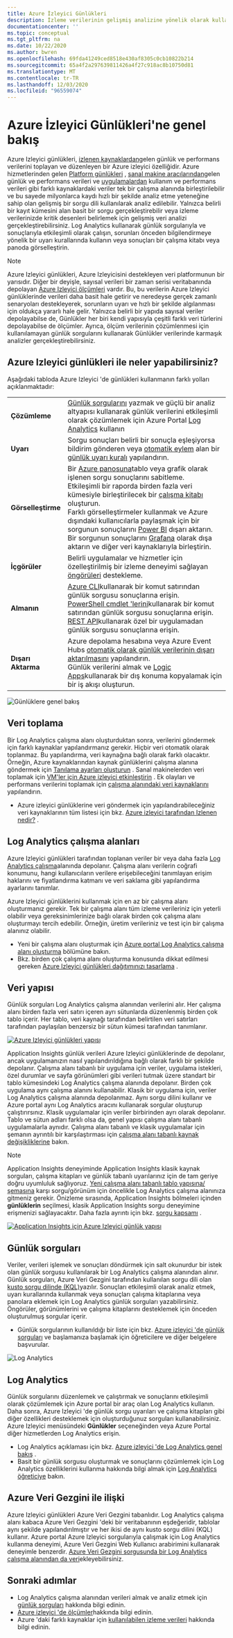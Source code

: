 ```yaml
---
title: Azure İzleyici Günlükleri
description: İzleme verilerinin gelişmiş analizine yönelik olarak kullanılan Azure Izleyici günlüklerini açıklar.
documentationcenter: ''
ms.topic: conceptual
ms.tgt_pltfrm: na
ms.date: 10/22/2020
ms.author: bwren
ms.openlocfilehash: 69fda41249ced8518e430af8305c0cb10822b214
ms.sourcegitcommit: 65a4f2a297639811426a4f27c918ac8b10750d81
ms.translationtype: MT
ms.contentlocale: tr-TR
ms.lasthandoff: 12/03/2020
ms.locfileid: "96559074"
---
```

# <a name="azure-monitor-logs-overview"></a>Azure İzleyici Günlükleri'ne genel bakış
Azure Izleyici günlükleri, [izlenen kaynaklardan](../monitor-reference.md)gelen günlük ve performans verilerini toplayan ve düzenleyen bir Azure izleyici özelliğidir. Azure hizmetlerinden gelen [Platform günlükleri](platform-logs-overview.md) , [sanal makine aracılarından](agents-overview.md)gelen günlük ve performans verileri ve [uygulamalardan](../app/app-insights-overview.md) kullanım ve performans verileri gibi farklı kaynaklardaki veriler tek bir çalışma alanında birleştirilebilir ve bu sayede milyonlarca kaydı hızlı bir şekilde analiz etme yeteneğine sahip olan gelişmiş bir sorgu dili kullanılarak analiz edilebilir. Yalnızca belirli bir kayıt kümesini alan basit bir sorgu gerçekleştirebilir veya izleme verilerinizde kritik desenleri belirlemek için gelişmiş veri analizi gerçekleştirebilirsiniz. Log Analytics kullanarak günlük sorgularıyla ve sonuçlarıyla etkileşimli olarak çalışın, sorunları önceden bilgilendirmeye yönelik bir uyarı kurallarında kullanın veya sonuçları bir çalışma kitabı veya panoda görselleştirin.

> [!NOTE]
> Azure Izleyici günlükleri, Azure Izleyicisini destekleyen veri platformunun bir yarısıdır. Diğer bir deyişle, sayısal verileri bir zaman serisi veritabanında depolayan [Azure Izleyici ölçümleri](data-platform-metrics.md) vardır. Bu, bu verilerin Azure Izleyici günlüklerinde verileri daha basit hale getirir ve neredeyse gerçek zamanlı senaryoları destekleyerek, sorunların uyarı ve hızlı bir şekilde algılanması için oldukça yararlı hale gelir. Yalnızca belirli bir yapıda sayısal veriler depolayabilse de, Günlükler her biri kendi yapısıyla çeşitli farklı veri türlerini depolayabilse de ölçümler. Ayrıca, ölçüm verilerinin çözümlenmesi için kullanılamayan günlük sorgularını kullanarak Günlükler verilerinde karmaşık analizler gerçekleştirebilirsiniz.


## <a name="what-can-you-do-with-azure-monitor-logs"></a>Azure Izleyici günlükleri ile neler yapabilirsiniz?
Aşağıdaki tabloda Azure Izleyici 'de günlükleri kullanmanın farklı yolları açıklanmaktadır:

|  |  |
|:---|:---|
| **Çözümleme** | [Günlük sorgularını](../log-query/log-query-overview.md) yazmak ve güçlü bir analiz altyapısı kullanarak günlük verilerini etkileşimli olarak çözümlemek için Azure Portal [Log Analytics](../log-query/log-analytics-tutorial.md) kullanın |
| **Uyarı** | Sorgu sonuçları belirli bir sonuçla eşleşiyorsa bildirim gönderen veya [otomatik eylem](action-groups.md) alan bir [günlük uyarı kuralı](alerts-log.md) yapılandırın. |
| **Görselleştirme** | Bir [Azure panosuna](../../azure-portal/azure-portal-dashboards.md)tablo veya grafik olarak işlenen sorgu sonuçlarını sabitleme.<br>Etkileşimli bir raporda birden fazla veri kümesiyle birleştirilecek bir [çalışma kitabı](./workbooks-overview.md) oluşturun. <br>Farklı görselleştirmeler kullanmak ve Azure dışındaki kullanıcılarla paylaşmak için bir sorgunun sonuçlarını [Power BI](powerbi.md) dışarı aktarın.<br>Bir sorgunun sonuçlarını [Grafana](grafana-plugin.md) olarak dışa aktarın ve diğer veri kaynaklarıyla birleştirin.|
| **İçgörüler** | Belirli uygulamalar ve hizmetler için özelleştirilmiş bir izleme deneyimi sağlayan [öngörüleri](../monitor-reference.md#insights-and-core-solutions) destekleme.  |
| **Almanın** | [Azure CLI](/cli/azure/ext/log-analytics/monitor/log-analytics)kullanarak bir komut satırından günlük sorgusu sonuçlarına erişin.<br>[PowerShell cmdlet 'lerini](/powershell/module/az.operationalinsights)kullanarak bir komut satırından günlük sorgusu sonuçlarına erişin.<br>[REST API](https://dev.loganalytics.io/)kullanarak özel bir uygulamadan günlük sorgusu sonuçlarına erişin. |
| **Dışarı Aktarma** | Azure depolama hesabına veya Azure Event Hubs [otomatik olarak günlük verilerinin dışarı aktarılmasını](logs-data-export.md) yapılandırın.<br>Günlük verilerini almak ve [Logic Apps](logicapp-flow-connector.md)kullanarak bir dış konuma kopyalamak için bir iş akışı oluşturun. |

![Günlüklere genel bakış](media/data-platform-logs/logs-overview.png)


## <a name="data-collection"></a>Veri toplama
Bir Log Analytics çalışma alanı oluşturduktan sonra, verilerini göndermek için farklı kaynaklar yapılandırmanız gerekir. Hiçbir veri otomatik olarak toplanmaz. Bu yapılandırma, veri kaynağına bağlı olarak farklı olacaktır. Örneğin, Azure kaynaklarından kaynak günlüklerini çalışma alanına göndermek için [Tanılama ayarları oluşturun](diagnostic-settings.md) . Sanal makinelerden veri toplamak için [VM'ler için Azure izleyici etkinleştirin](../insights/vminsights-enable-overview.md) . Ek olayları ve performans verilerini toplamak için [çalışma alanındaki veri kaynaklarını](data-sources.md) yapılandırın.

- Azure izleyici günlüklerine veri göndermek için yapılandırabileceğiniz veri kaynaklarının tüm listesi için bkz. [Azure izleyici tarafından Izlenen nedir?](../monitor-reference.md) .


## <a name="log-analytics-workspaces"></a>Log Analytics çalışma alanları
Azure Izleyici günlükleri tarafından toplanan veriler bir veya daha fazla [Log Analytics çalışma](./design-logs-deployment.md)alanında depolanır. Çalışma alanı verilerin coğrafi konumunu, hangi kullanıcıların verilere erişebileceğini tanımlayan erişim haklarını ve fiyatlandırma katmanı ve veri saklama gibi yapılandırma ayarlarını tanımlar.  

Azure Izleyici günlüklerini kullanmak için en az bir çalışma alanı oluşturmanız gerekir. Tek bir çalışma alanı tüm izleme verileriniz için yeterli olabilir veya gereksinimlerinize bağlı olarak birden çok çalışma alanı oluşturmayı tercih edebilir. Örneğin, üretim verileriniz ve test için bir çalışma alanınız olabilir. 

- Yeni bir çalışma alanı oluşturmak için [Azure portal Log Analytics çalışma alanı oluşturma](../learn/quick-create-workspace.md) bölümüne bakın.
- Bkz. birden çok çalışma alanı oluşturma konusunda dikkat edilmesi gereken [Azure Izleyici günlükleri dağıtımınızı tasarlama](design-logs-deployment.md) .

## <a name="data-structure"></a>Veri yapısı
Günlük sorguları Log Analytics çalışma alanından verilerini alır. Her çalışma alanı birden fazla veri satırı içeren ayrı sütunlarda düzenlenmiş birden çok tablo içerir. Her tablo, veri kaynağı tarafından belirtilen veri satırları tarafından paylaşılan benzersiz bir sütun kümesi tarafından tanımlanır. 

[![Azure Izleyici günlükleri yapısı](media/data-platform-logs/logs-structure.png)](media/data-platform-logs/logs-structure.png#lightbox)


Application Insights günlük verileri Azure Izleyici günlüklerinde de depolanır, ancak uygulamanızın nasıl yapılandırıldığına bağlı olarak farklı bir şekilde depolanır. Çalışma alanı tabanlı bir uygulama için veriler, uygulama istekleri, özel durumlar ve sayfa görünümleri gibi verileri tutmak üzere standart bir tablo kümesindeki Log Analytics çalışma alanında depolanır. Birden çok uygulama aynı çalışma alanını kullanabilir. Klasik bir uygulama için, veriler Log Analytics çalışma alanında depolanmaz. Aynı sorgu dilini kullanır ve Azure portal aynı Log Analytics aracını kullanarak sorgular oluşturup çalıştırırsınız. Klasik uygulamalar için veriler birbirinden ayrı olarak depolanır. Tablo ve sütun adları farklı olsa da, genel yapısı çalışma alanı tabanlı uygulamalarla aynıdır. Çalışma alanı tabanlı ve klasik uygulamalar için şemanın ayrıntılı bir karşılaştırması için [çalışma alanı tabanlı kaynak değişikliklerine](../app/apm-tables.md) bakın.


> [!NOTE]
> Application Insights deneyiminde Application Insights klasik kaynak sorguları, çalışma kitapları ve günlük tabanlı uyarılarınız için de tam geriye doğru uyumluluk sağlıyoruz. [Yeni çalışma alanı tabanlı tablo yapısına/şemasına](../app/apm-tables.md) karşı sorgu/görünüm için öncelikle Log Analytics çalışma alanınıza gitmeniz gerekir. Önizleme sırasında, Application Insights bölmeleri içinden **günlüklerin** seçilmesi, klasik Application Insights sorgu deneyimine erişmenizi sağlayacaktır. Daha fazla ayrıntı için bkz. [sorgu kapsamı](../log-query/scope.md) .


[![Application Insights için Azure Izleyici günlük yapısı](media/data-platform-logs/logs-structure-ai.png)](media/data-platform-logs/logs-structure-ai.png#lightbox)


## <a name="log-queries"></a>Günlük sorguları
Veriler, verileri işlemek ve sonuçları döndürmek için salt okunurdur bir istek olan günlük sorgusu kullanılarak bir Log Analytics çalışma alanından alınır. Günlük sorguları, Azure Veri Gezgini tarafından kullanılan sorgu dili olan [kusto sorgu dilinde (KQL)](/azure/data-explorer/kusto/query/)yazılır. Sonuçları etkileşimli olarak analiz etmek, uyarı kurallarında kullanmak veya sonuçları çalışma kitaplarına veya panolara eklemek için Log Analytics günlük sorguları yazabilirsiniz. Öngörüler, görünümlerini ve çalışma kitaplarını desteklemek için önceden oluşturulmuş sorgular içerir.

- Günlük sorgularının kullanıldığı bir liste için bkz. [Azure izleyici 'de günlük sorguları](log-query/../../log-query/log-query-overview.md) ve başlamanıza başlamak için öğreticilere ve diğer belgelere başvurular.

![Log Analytics](media/data-platform-logs/log-analytics.png)

## <a name="log-analytics"></a>Log Analytics
Günlük sorgularını düzenlemek ve çalıştırmak ve sonuçlarını etkileşimli olarak çözümlemek için Azure portal bir araç olan Log Analytics kullanın. Daha sonra, Azure Izleyici 'de günlük sorgu uyarıları ve çalışma kitapları gibi diğer özellikleri desteklemek için oluşturduğunuz sorguları kullanabilirsiniz. Azure Izleyici menüsündeki **Günlükler** seçeneğinden veya Azure Portal diğer hizmetlerden Log Analytics erişin.

- Log Analytics açıklaması için bkz. [Azure izleyici 'de Log Analytics genel bakış](../log-query/log-analytics-overview.md) . 
- Basit bir günlük sorgusu oluşturmak ve sonuçlarını çözümlemek için Log Analytics özelliklerini kullanma hakkında bilgi almak için [Log Analytics öğreticiye](../log-query/log-analytics-tutorial.md) bakın.



## <a name="relationship-to-azure-data-explorer"></a>Azure Veri Gezgini ile ilişki
Azure Izleyici günlükleri Azure Veri Gezgini tabanlıdır. Log Analytics çalışma alanı kabaca Azure Veri Gezgini 'deki bir veritabanının eşdeğeridir, tablolar aynı şekilde yapılandırılmıştır ve her ikisi de aynı kusto sorgu dilini (KQL) kullanır. Azure portal Azure Izleyici sorgularıyla çalışmak için Log Analytics kullanma deneyimi, Azure Veri Gezgini Web Kullanıcı arabirimini kullanarak deneyimle benzerdir. [Azure Veri Gezgini sorgusunda bir Log Analytics çalışma alanından da veri](/azure/data-explorer/query-monitor-data)ekleyebilirsiniz. 


## <a name="next-steps"></a>Sonraki adımlar

- Log Analytics çalışma alanından verileri almak ve analiz etmek için [günlük sorguları](../log-query/log-query-overview.md) hakkında bilgi edinin.
- [Azure izleyici 'de ölçümler](data-platform-metrics.md)hakkında bilgi edinin.
- Azure 'daki farklı kaynaklar için [kullanılabilen izleme verileri](data-sources.md) hakkında bilgi edinin.
